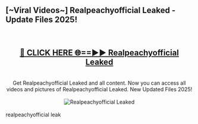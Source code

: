 <h2>[~Viral Videos~] Realpeachyofficial Leaked - Update Files 2025!</h2>
<br>
<div align="center">
<h2><a href="https://betterlinks.top/A2PfLJ" rel="nofollow">🔴 CLICK HERE 🌐==►► Realpeachyofficial Leaked</a></h2>
<br>
Get Realpeachyofficial Leaked and all content. Now you can access all videos and pictures of Realpeachyofficial Leaked. New Updated Files 2025!
<br>
<br>
<a href="https://betterlinks.top/A2PfLJ" rel="nofollow" data-target="animated-image.originalLink"><img src="https://i.ibb.co.com/WyWwxjT/player-gif2.gif" alt="Realpeachyofficial Leaked" style="max-width: 100%; display: inline-block;" data-target="animated-image.originalImage"></a>
</div>
<br>
realpeachyofficial leak